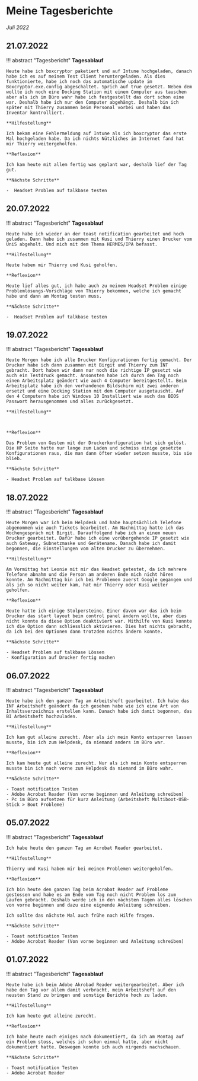 # **Meine Tagesberichte**


*Juli 2022*

## **21.07.2022**

!!! abstract "Tagesbericht"
    **Tagesablauf**

    Heute habe ich boxcryptor paketiert und auf Intune hochgeladen, danach habe ich es auf meinem Test Client heruntergeladen. Als dies funktionierte, habe ich noch das automatische update im Boxcryptor.exe.config abgeschaltet. Sprich auf true gesetzt. Neben dem wollte ich noch eine Docking Station mit einem Computer aus tauschen aber als ich im Büro wahr habe ich festgestellt das dort schon eine war. Deshalb habe ich nur den Computer abgehängt. Deshalb bin ich später mit Thierry zusammen beim Personal vorbei und haben das Inventar kontrolliert.

    **Hilfestellung**

    Ich bekam eine Fehlermeldung auf Intune als ich boxcryptor das erste Mal hochgeladen habe. Da ich nichts Nützliches im Internet fand hat mir Thierry weitergeholfen.

    **Reflexion**

    Ich kam heute mit allem fertig was geplant war, deshalb lief der Tag gut.

    **Nächste Schritte**
    
    -  Headset Problem auf talkbase testen


## **20.07.2022**

!!! abstract "Tagesbericht"
    **Tagesablauf**

    Heute habe ich wieder an der toast notification gearbeitet und hoch geladen. Dann habe ich zusammen mit Kusi und Thierry einen Drucker vom UniS abgeholt. Und mich mit dem Thema HERMES/IPA befasst.

    **Hilfestellung**

    Heute haben mir Thierry und Kusi geholfen.

    **Reflexion**

    Heute lief alles gut, ich habe auch zu meinem Headset Problem einige Problemlösungs-Vorschläge von Thierry bekommen, welche ich gemacht habe und dann am Montag testen muss.

    **Nächste Schritte**
    
    -  Headset Problem auf talkbase testen


## **19.07.2022**

!!! abstract "Tagesbericht"
    **Tagesablauf**

    Heute Morgen habe ich alle Drucker Konfigurationen fertig gemacht. Der Drucker habe ich dann zusammen mit Birgit und Thierry zum INT gebracht. Dort haben wir dann nur noch die richtige IP gesetzt wie auch ein Testdruck gemacht. Ansonsten habe ich durch den Tag noch einen Arbeitsplatz geändert wie auch 4 Computer bereitgestellt. Beim Arbeitsplatz habe ich den vorhandenen Bildschirm mit zwei anderen ersetzt und eine Docking Station mit dem Computer ausgetauscht. Auf den 4 Computern habe ich Windows 10 Installiert wie auch das BIOS Passwort herausgenommen und alles zurückgesetzt.

    **Hilfestellung**

    

    **Reflexion**

    Das Problem von Gesten mit der Druckerkonfiguration hat sich gelöst. Die HP Seite hatte nur lange zum Laden und schmiss einige gesetzte Konfigurationen raus, die man dann öfter wieder setzen musste, bis sie blieb.

    **Nächste Schritte**
    
    - Headset Problem auf talkbase Lössen

## **18.07.2022**

!!! abstract "Tagesbericht"
    **Tagesablauf**

    Heute Morgen war ich beim Helpdesk und habe hauptsächlich Telefone abgenommen wie auch Tickets bearbeitet. Am Nachmittag hatte ich das Wochengespräch mit Birgit. Darauffolgend habe ich an einem neuen Drucker gearbeitet. Dafür habe ich eine vorübergehende IP gesetzt wie auch Gateway, Subnetzmaske und Gerätename. Danach habe ich damit begonnen, die Einstellungen vom alten Drucker zu übernehmen.

    **Hilfestellung**

    Am Vormittag hat Leonie mit mir das Headset getestet, da ich mehrere Telefone abnahm und die Person am anderen Ende mich nicht hören konnte. Am Nachmittag bin ich bei Problemen zuerst Google gegangen und als ich so nicht weiter kam, hat mir Thierry oder Kusi weiter geholfen.

    **Reflexion**

    Heute hatte ich einige Stolpersteine. Einer davon war das ich beim Drucker das start layout beim control panel ändern wollte, aber dies nicht konnte da diese Option deaktiviert war. Mithilfe von Kusi konnte ich die Option dann schliesslich aktivieren. Dies hat nichts gebracht, da ich bei den Optionen dann trotzdem nichts ändern konnte.

    **Nächste Schritte**

    - Headset Problem auf talkbase Lössen
    - Konfiguration auf Drucker fertig machen

## **06.07.2022**

!!! abstract "Tagesbericht"
    **Tagesablauf**

    Heute habe ich den ganzen Tag am Arbeitsheft gearbeitet. Ich habe das INF Arbeitsheft geändert da ich gesehen habe wie ich eine Art von Inhaltsverzeichnis erstellen kann. Danach habe ich damit begonnen, das BI Arbeitsheft hochzuladen.

    **Hilfestellung**

    Ich kam gut alleine zurecht. Aber als ich mein Konto entsperren lassen musste, bin ich zum Helpdesk, da niemand anders im Büro war.

    **Reflexion**

    Ich kam heute gut alleine zurecht. Nur als ich mein Konto entsperren musste bin ich nach vorne zum Helpdesk da niemand im Büro wahr.

    **Nächste Schritte**

    - Toast notification Testen
    - Adobe Acrobat Reader (Von vorne beginnen und Anleitung schreiben)
    - Pc im Büro aufsetzen für kurz Anleitung (Arbeitsheft Multiboot-USB-Stick > Boot Probleme)

## **05.07.2022**

!!! abstract "Tagesbericht"
    **Tagesablauf**

    Ich habe heute den ganzen Tag am Acrobat Reader gearbeitet.

    **Hilfestellung**

    Thierry und Kusi haben mir bei meinen Problemen weitergeholfen.

    **Reflexion**

    Ich bin heute den ganzen Tag beim Acrobat Reader auf Probleme gestossen und habe es am Ende vom Tag noch nicht Problem los zum Laufen gebracht. Deshalb werde ich in den nächsten Tagen alles löschen von vorne beginnen und dazu eine eignende Anleitung schreiben.

    Ich sollte das nächste Mal auch frühe nach Hilfe fragen.

    **Nächste Schritte**

    - Toast notification Testen
    - Adobe Acrobat Reader (Von vorne beginnen und Anleitung schreiben)

## **01.07.2022**

!!! abstract "Tagesbericht"
    **Tagesablauf**

    Heute habe ich beim Adobe Akrobad Reader weitergearbeitet. Aber ich habe den Tag vor allem damit verbracht, mein Arbeitsheft auf den neusten Stand zu bringen und sonstige Berichte hoch zu laden.

    **Hilfestellung**

    Ich kam heute gut alleine zurecht.

    **Reflexion**

    Ich habe heute noch einiges nach dokumentiert, da ich am Montag auf ein Problem stoss, welches ich schon einmal hatte, aber nicht dokumentiert hatte. Deswegen konnte ich auch nirgends nachschauen.

    **Nächste Schritte**

    - Toast notification Testen
    - Adobe Acrobat Reader
